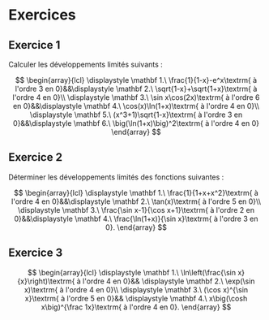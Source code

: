 # Exercices

## Exercice 1
Calculer les développements limités suivants :

$$
\begin{array}{lcl}
\displaystyle \mathbf 1.\ \frac{1}{1-x}-e^x\textrm{ à l'ordre 3 en 0}&&\displaystyle \mathbf 2.\ \sqrt{1-x}+\sqrt{1+x}\textrm{ à l'ordre 4 en 0}\\
\displaystyle \mathbf 3.\ \sin x\cos(2x)\textrm{ à l'ordre 6 en 0}&&\displaystyle \mathbf 4.\ \cos(x)\ln(1+x)\textrm{ à l'ordre 4 en 0}\\
\displaystyle \mathbf 5.\ (x^3+1)\sqrt{1-x}\textrm{ à l'ordre 3 en 0}&&\displaystyle \mathbf 6.\ \big(\ln(1+x)\big)^2\textrm{ à l'ordre 4 en 0}
\end{array}
$$



## Exercice 2
Déterminer les développements limités des fonctions suivantes :

$$
\begin{array}{lcl}
\displaystyle \mathbf 1.\ \frac{1}{1+x+x^2}\textrm{ à l'ordre 4 en 0}&&\displaystyle \mathbf 2.\ \tan(x)\textrm{ à l'ordre 5 en 0}\\
\displaystyle \mathbf 3.\ \frac{\sin x-1}{\cos x+1}\textrm{ à l'ordre 2 en 0}&&\displaystyle \mathbf 4.\ \frac{\ln(1+x)}{\sin x}\textrm{ à l'ordre 3 en 0}.
\end{array}
$$


## Exercice 3

$$
\begin{array}{lcl}
\displaystyle \mathbf 1.\ \ln\left(\frac{\sin x}{x}\right)\textrm{ à l'ordre 4 en 0}&&
\displaystyle \mathbf 2.\ \exp(\sin x)\textrm{ à l'ordre 4 en 0}\\
\displaystyle \mathbf 3.\ (\cos x)^{\sin x}\textrm{ à l'ordre 5 en 0}&&
\displaystyle \mathbf 4.\ x\big(\cosh x\big)^{\frac 1x}\textrm{ à l'ordre 4 en 0}.
\end{array}
$$